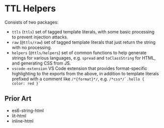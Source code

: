 # TTL Helpers

Consists of two packages:

- `ttls` (`ttls`) set of tagged template literals, with some basic processing to prevent injection attacks.
- `raw` (`@ttls/raw`) set of tagged template literals that just return the string with no processing.
- `helpers` (`@ttls/helpers`) set of common functions to help generate strings for various languages, e.g. `spread` and `toClassString` for HTML, and generating CSS from JS.
- `vscode-extension` VS Code extension that provides format-specific highlighting to the exports from the above, in addition to template literals prefixed with a comment like `/*{format}*/`, e.g. `` /*css*/`.hello { color: red }` ``

## Prior Art

- es6-string-html
- lit-html
- inline-html